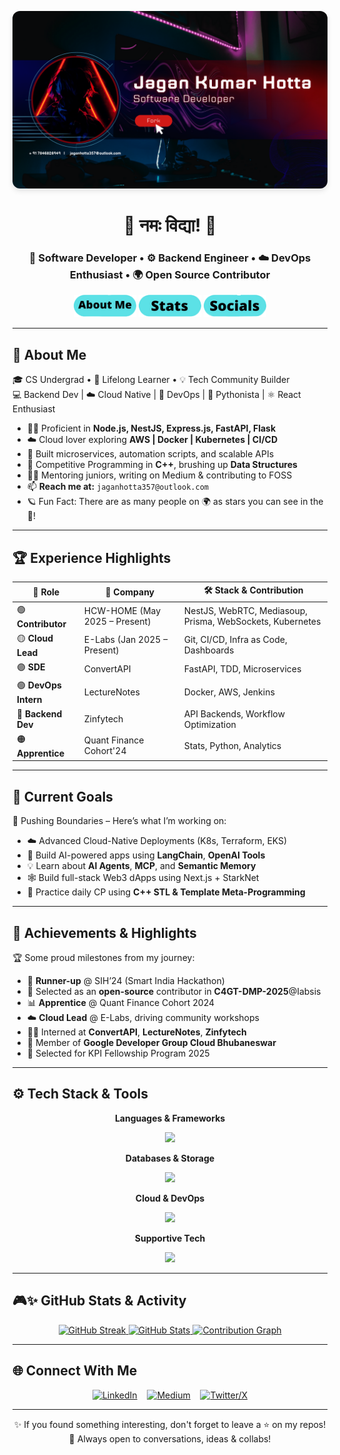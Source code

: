 <p align="center">
  <img src="./logo/banner.png" alt="Banner" style="max-width: 100%; height: auto; border-radius: 12px; box-shadow: 0 4px 8px rgba(0,0,0,0.1);">
</p>

<h1 align="center">🙏 नमः विद्या! 👋</h1>

<h3 align="center">🚀 Software Developer • ⚙️ Backend Engineer • ☁️ DevOps Enthusiast • 🌍 Open Source Contributor</h3>

<p align="center">
  <a href="#-about-me"><img src="PNG/About.png" width="100"/></a>
  <a href="#-experience-highlights"><img src="PNG/Stats.png" width="100"/></a>
  <a href="#-connect-with-me"><img src="PNG/social.png" width="100"/></a>
</p>

---

## 🚀 About Me

🎓 CS Undergrad • 🧠 Lifelong Learner • 💡 Tech Community Builder  
💻 Backend Dev | ☁️ Cloud Native | 🔧 DevOps | 🐍 Pythonista | ⚛️ React Enthusiast

- 👨‍💻 Proficient in **Node.js, NestJS, Express.js, FastAPI, Flask**
- ☁️ Cloud lover exploring **AWS | Docker | Kubernetes | CI/CD**
- 🧪 Built microservices, automation scripts, and scalable APIs
- 🧠 Competitive Programming in **C++**, brushing up **Data Structures**
- 👨‍🏫 Mentoring juniors, writing on Medium & contributing to FOSS
- 📫 **Reach me at:** `jaganhotta357@outlook.com`
- 🪐 Fun Fact: There are as many people on 🌍 as stars you can see in the 🌌!

---

## 🏆 Experience Highlights

| 🔰 Role | 🏢 Company | 🛠️ Stack & Contribution |
|--------|-----------|--------------------------|
| 🟢 **Contributor**| HCW-HOME (May 2025 – Present) | NestJS, WebRTC, Mediasoup, Prisma, WebSockets, Kubernetes
| 🟡 **Cloud Lead** | E-Labs (Jan 2025 – Present) | Git, CI/CD, Infra as Code, Dashboards |
| 🟣 **SDE** | ConvertAPI | FastAPI, TDD, Microservices |
| 🟢 **DevOps Intern** | LectureNotes | Docker, AWS, Jenkins |
| 🔴 **Backend Dev** | Zinfytech | API Backends, Workflow Optimization |
| 🟠 **Apprentice** | Quant Finance Cohort'24 | Stats, Python, Analytics |

---

## 🎯 Current Goals

🎯 Pushing Boundaries – Here’s what I’m working on:

- ☁️ Advanced Cloud-Native Deployments (K8s, Terraform, EKS)
- 🧠 Build AI-powered apps using **LangChain**, **OpenAI Tools**
- 💡 Learn about **AI Agents**, **MCP**, and **Semantic Memory**
- 🕸️ Build full-stack Web3 dApps using Next.js + StarkNet
- 🧩 Practice daily CP using **C++ STL & Template Meta-Programming**

---

## 🏅 Achievements & Highlights

🏆 Some proud milestones from my journey:

- 🥈 **Runner-up** @ SIH’24 (Smart India Hackathon)
- 🌟 Selected as an **open-source** contributor in **C4GT-DMP-2025**@Iabsis
- 📊 **Apprentice** @ Quant Finance Cohort 2024
- ☁️ **Cloud Lead** @ E-Labs, driving community workshops
- 👨‍💻 Interned at **ConvertAPI**, **LectureNotes**, **Zinfytech**
- 🤝 Member of **Google Developer Group Cloud Bhubaneswar**
- 🚀 Selected for KPI Fellowship Program 2025

---

## ⚙️ Tech Stack & Tools

<div align="center">

**Languages & Frameworks**  
<p>
  <img src="https://skillicons.dev/icons?i=cpp,go,solidity,python,java,js,ts,html,css,react,nextjs,angular,redux,fastapi,flask,nestjs,nodejs,express&perline=7" />
</p>

**Databases & Storage**  
<p>
  <img src="https://skillicons.dev/icons?i=postgresql,mongodb,redis,supabase,prisma&perline=5" />
</p>

**Cloud & DevOps**  
<p>
  <img src="https://skillicons.dev/icons?i=aws,vercel,netlify,render,docker,githubactions,git,postman,figma,canva&perline=7" />
</p>

**Supportive Tech** 
<p align="center">
  <img src="https://skillicons.dev/icons?i=postman,prometheus,canva,figma&perline=4" />
</p>

</div>

---

## 🎮✨ GitHub Stats & Activity

<div align="center">

<a href="https://git.io/streak-stats">
  <img height="200" src="https://github-readme-streak-stats.herokuapp.com?user=techySPHINX&theme=radical&hide_border=true&date_format=M%20j%5B%2C%20Y%5D" alt="GitHub Streak"/>
</a>

<a href="https://github.com/techySPHINX">
  <img height="200" src="https://github-readme-stats.vercel.app/api?username=techySPHINX&show_icons=true&theme=radical&hide_border=true" alt="GitHub Stats"/>
</a>

<a href="https://github.com/ashutosh00710/github-readme-activity-graph">
  <img src="https://github-readme-activity-graph.vercel.app/graph?username=techySPHINX&theme=tokyo-night" alt="Contribution Graph"/>
</a>

</div>

---

## 🌐 Connect With Me

<div align="center">

[![LinkedIn](https://img.shields.io/badge/LinkedIn-%230077B5.svg?style=for-the-badge&logo=linkedin&logoColor=white)](https://www.linkedin.com/in/jagan-kumar-hotta-502a76270/)
&nbsp;&nbsp;
[![Medium](https://img.shields.io/badge/Medium-12100E?style=for-the-badge&logo=medium&logoColor=white)](https://medium.com/@virodev)
&nbsp;&nbsp;
[![Twitter/X](https://img.shields.io/badge/X-000000?style=for-the-badge&logo=twitter&logoColor=white)](https://x.com/jk_shimon5657)

</div>



---

<div align="center">
  ✨ If you found something interesting, don't forget to leave a ⭐ on my repos!  
  <br>💬 Always open to conversations, ideas & collabs!
</div>
